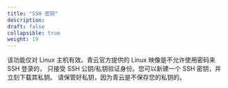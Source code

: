 ```yaml
---
title: "SSH 密钥"
description: 
draft: false
collapsible: true
weight: 19
---
```


该功能仅对 Linux 主机有效。青云官方提供的 Linux 映像是不允许使用密码来 SSH 登录的， 只接受 SSH 公钥/私钥验证身份。您可以新建一个 SSH 密钥，并立刻下载其私钥。 请保管好私钥，因为青云是不保存您的私钥的。
